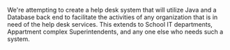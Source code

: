 We're attempting to create a help desk system that will utilize Java and a Database back end to facilitate the activities of any organization that is in need of the help desk services.  This extends to School IT departments, Appartment complex Superintendents, and any one else who needs such a system.